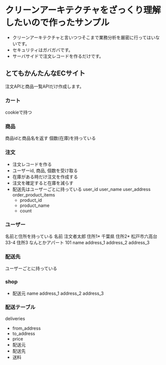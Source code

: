 # クリーンアーキテクチャをざっくり理解したいので作ったサンプル
* クリーンアーキテクチャと言いつつそこまで業務分析を厳密に行ってはいないです。
* セキュリティはガバガバです。
* サーバサイドで注文レコードを作るだけです。

## とてもかんたんなECサイト
注文APIと商品一覧APIだけ作成します。

### カート
cookieで持つ

### 商品
商品idと商品名を返す
個数(在庫)を持っている

### 注文
* 注文レコードを作る
* ユーザーid, 商品, 個数を受け取る
* 在庫がある時だけ注文を作成する
* 注文を確定すると在庫を減らす
* 配送先はユーザーごとに持っている
user_id
user_name
user_address
order_product_items
    * product_id
    * product_name
    * count
 
### ユーザー
名前と住所を持っている
名前 注文者太郎
住所1* 千葉県
住所2* 松戸市六高台 33-4
住所3 なんとかアパート 101
name
address_1
address_2
address_3

### 配送先
ユーザーごとに持っている

### shop
* 配送元
name
address_1
address_2
address_3

### 配送テーブル
deliveries
* from_address
* to_address
* price
* 配送元
* 配送先
* 送料
